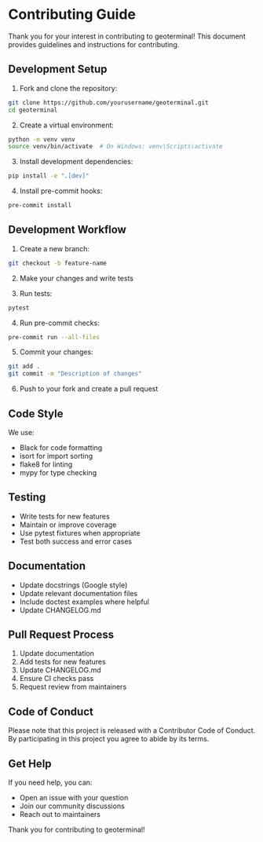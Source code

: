 # Contributing Guide

Thank you for your interest in contributing to geoterminal! This document provides guidelines and instructions for contributing.

## Development Setup

1. Fork and clone the repository:
```bash
git clone https://github.com/yourusername/geoterminal.git
cd geoterminal
```

2. Create a virtual environment:
```bash
python -m venv venv
source venv/bin/activate  # On Windows: venv\Scripts\activate
```

3. Install development dependencies:
```bash
pip install -e ".[dev]"
```

4. Install pre-commit hooks:
```bash
pre-commit install
```

## Development Workflow

1. Create a new branch:
```bash
git checkout -b feature-name
```

2. Make your changes and write tests

3. Run tests:
```bash
pytest
```

4. Run pre-commit checks:
```bash
pre-commit run --all-files
```

5. Commit your changes:
```bash
git add .
git commit -m "Description of changes"
```

6. Push to your fork and create a pull request

## Code Style

We use:
- Black for code formatting
- isort for import sorting
- flake8 for linting
- mypy for type checking

## Testing

- Write tests for new features
- Maintain or improve coverage
- Use pytest fixtures when appropriate
- Test both success and error cases

## Documentation

- Update docstrings (Google style)
- Update relevant documentation files
- Include doctest examples where helpful
- Update CHANGELOG.md

## Pull Request Process

1. Update documentation
2. Add tests for new features
3. Update CHANGELOG.md
4. Ensure CI checks pass
5. Request review from maintainers

## Code of Conduct

Please note that this project is released with a Contributor Code of Conduct. By participating in this project you agree to abide by its terms.

## Get Help

If you need help, you can:
- Open an issue with your question
- Join our community discussions
- Reach out to maintainers

Thank you for contributing to geoterminal!
